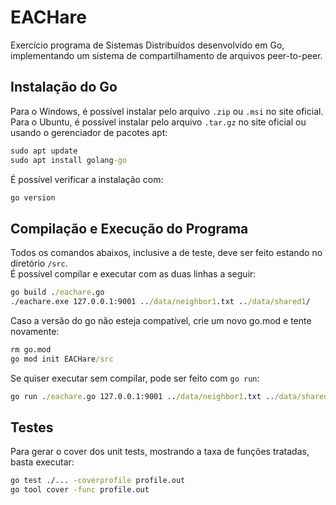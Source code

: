 # EACHare
Exercício programa de Sistemas Distribuídos desenvolvido em Go, implementando um sistema de compartilhamento de arquivos peer-to-peer.

## Instalação do Go
Para o Windows, é possível instalar pelo arquivo `.zip` ou `.msi` no site oficial.\
Para o Ubuntu, é possível instalar pelo arquivo `.tar.gz` no site oficial ou usando o gerenciador de pacotes apt:
```cmd
sudo apt update
sudo apt install golang-go
```
É possível verificar a instalação com:
```cmd
go version
```

## Compilação e Execução do Programa
Todos os comandos abaixos, inclusive a de teste, deve ser feito estando no diretório `/src`.\
É possível compilar e executar com as duas linhas a seguir:
```cmd
go build ./eachare.go
./eachare.exe 127.0.0.1:9001 ../data/neighbor1.txt ../data/shared1/
```
Caso a versão do go não esteja compatível, crie um novo go.mod e tente novamente:
```cmd
rm go.mod
go mod init EACHare/src
```
Se quiser executar sem compilar, pode ser feito com `go run`:
```cmd
go run ./eachare.go 127.0.0.1:9001 ../data/neighbor1.txt ../data/shared1/
```

## Testes
Para gerar o cover dos unit tests, mostrando a taxa de funções tratadas, basta executar:
```cmd
go test ./... -coverprofile profile.out
go tool cover -func profile.out
```
